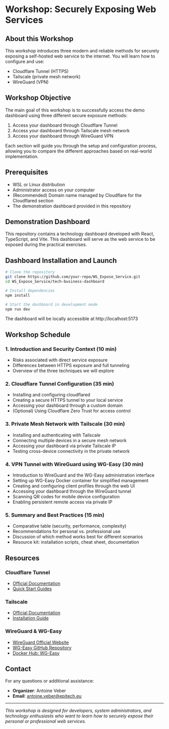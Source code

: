 # Workshop: Securely Exposing Web Services

## About this Workshop

This workshop introduces three modern and reliable methods for securely exposing a self-hosted web service to the internet. You will learn how to configure and use:

- Cloudflare Tunnel (HTTPS)
- Tailscale (private mesh network)
- WireGuard (VPN)

## Workshop Objective

The main goal of this workshop is to successfully access the demo dashboard using three different secure exposure methods:
1. Access your dashboard through Cloudflare Tunnel
2. Access your dashboard through Tailscale mesh network
3. Access your dashboard through WireGuard VPN

Each section will guide you through the setup and configuration process, allowing you to compare the different approaches based on real-world implementation.

## Prerequisites

- WSL or Linux distribution
- Administrator access on your computer
- (Recommended) Domain name managed by Cloudflare for the Cloudflared section
- The demonstration dashboard provided in this repository

## Demonstration Dashboard

This repository contains a technology dashboard developed with React, TypeScript, and Vite. This dashboard will serve as the web service to be exposed during the practical exercises.

## Dashboard Installation and Launch

```bash
# Clone the repository
git clone https://github.com/your-repo/WS_Expose_Service.git
cd WS_Expose_Service/tech-business-dashboard

# Install dependencies
npm install

# Start the dashboard in development mode
npm run dev
```

The dashboard will be locally accessible at http://localhost:5173

## Workshop Schedule

### 1. Introduction and Security Context (10 min)
- Risks associated with direct service exposure
- Differences between HTTPS exposure and full tunneling
- Overview of the three techniques we will explore

### 2. Cloudflare Tunnel Configuration (35 min)
- Installing and configuring cloudflared
- Creating a secure HTTPS tunnel to your local service
- Accessing your dashboard through a custom domain
- (Optional) Using Cloudflare Zero Trust for access control

### 3. Private Mesh Network with Tailscale (30 min)
- Installing and authenticating with Tailscale
- Connecting multiple devices in a secure mesh network
- Accessing your dashboard via private Tailscale IP
- Testing cross-device connectivity in the private network

### 4. VPN Tunnel with WireGuard using WG-Easy (30 min)
- Introduction to WireGuard and the WG-Easy administration interface
- Setting up WG-Easy Docker container for simplified management
- Creating and configuring client profiles through the web UI
- Accessing your dashboard through the WireGuard tunnel
- Scanning QR codes for mobile device configuration
- Enabling persistent remote access via private IP

### 5. Summary and Best Practices (15 min)
- Comparative table (security, performance, complexity)
- Recommendations for personal vs. professional use
- Discussion of which method works best for different scenarios
- Resource kit: installation scripts, cheat sheet, documentation

## Resources

### Cloudflare Tunnel
- [Official Documentation](https://developers.cloudflare.com/cloudflare-one/connections/connect-apps/)
- [Quick Start Guides](https://developers.cloudflare.com/cloudflare-one/connections/connect-apps/install-and-setup/)

### Tailscale
- [Official Documentation](https://tailscale.com/kb/)
- [Installation Guide](https://tailscale.com/download)

### WireGuard & WG-Easy
- [WireGuard Official Website](https://www.wireguard.com/)
- [WG-Easy GitHub Repository](https://github.com/WeeJeWel/wg-easy)
- [Docker Hub: WG-Easy](https://hub.docker.com/r/weejewel/wg-easy)

## Contact

For any questions or additional assistance:
- **Organizer**: Antoine Veber
- **Email**: antoine.veber@epitech.eu

---

*This workshop is designed for developers, system administrators, and technology enthusiasts who want to learn how to securely expose their personal or professional web services.* 